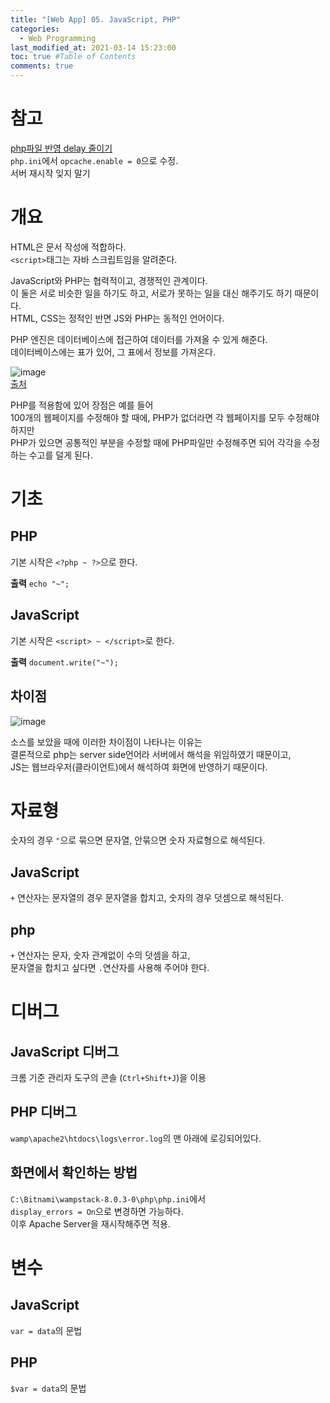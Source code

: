 ```yaml
---
title: "[Web App] 05. JavaScript, PHP"
categories: 
  - Web Programming
last_modified_at: 2021-03-14 15:23:00
toc: true #Table of Contents
comments: true
---
```

# 참고
[php파일 반영 delay 줄이기](https://hack.pe.kr/373)  
`php.ini`에서 `opcache.enable = 0`으로 수정.  
서버 재시작 잊지 말기  


# 개요  
HTML은 문서 작성에 적합하다.  
`<script>`태그는 자바 스크립트임을 알려준다.  

JavaScript와 PHP는 협력적이고, 경쟁적인 관계이다.  
이 둘은 서로 비슷한 일을 하기도 하고, 서로가 못하는 일을 대신 해주기도 하기 때문이다.  
HTML, CSS는 정적인 반면 JS와 PHP는 동적인 언어이다.  

PHP 엔진은 데이터베이스에 접근하여 데이터를 가져올 수 있게 해준다.  
데이터베이스에는 표가 있어, 그 표에서 정보를 가져온다.  

![image](https://user-images.githubusercontent.com/65759076/111323092-e89c8200-86ac-11eb-953d-311303053795.png)  
[출처](https://youtu.be/j63iZW0iB3o?list=PLuHgQVnccGMAE4Sn_SYvMw5-qEADJcU-X&t=773)

PHP를 적용함에 있어 장점은 예를 들어  
100개의 웹페이지를 수정해야 할 때에, PHP가 없더라면 각 웹페이지를 모두 수정해야 하지만  
PHP가 있으면 공통적인 부분을 수정할 때에 PHP파일만 수정해주면 되어 각각을 수정하는 수고를 덜게 된다.  


# 기초
## PHP
기본 시작은 `<?php ~ ?>`으로 한다.  

**출력** `echo "~";`  

## JavaScript
기본 시작은 `<script> ~ </script>`로 한다.   

**출력** `document.write("~");`

## 차이점  
![image](https://user-images.githubusercontent.com/65759076/111329637-99f1e680-86b2-11eb-9f6e-112620f6fa55.png)

소스를 보았을 때에 이러한 차이점이 나타나는 이유는  
결론적으로 php는 server side언어라 서버에서 해석을 위임하였기 때문이고,  
JS는 웹브라우저(클라이언트)에서 해석하여 화면에 반영하기 때문이다.


# 자료형
숫자의 경우 `"`으로 묶으면 문자열, 안묶으면 숫자 자료형으로 해석된다.  
## JavaScript
`+` 연산자는 문자열의 경우 문자열을 합치고, 숫자의 경우 덧셈으로 해석된다.

## php
`+` 연산자는 문자, 숫자 관계없이 수의 덧셈을 하고,  
문자열을 합치고 싶다면 `.`연산자를 사용해 주어야 한다.  


# 디버그  
## JavaScript 디버그
크롬 기준 관리자 도구의 콘솔 (`Ctrl+Shift+J`)을 이용  

## PHP 디버그
`wamp\apache2\htdocs\logs\error.log`의 맨 아래에 로깅되어있다.  

## 화면에서 확인하는 방법  
`C:\Bitnami\wampstack-8.0.3-0\php\php.ini`에서  
`display_errors = On`으로 변경하면 가능하다.  
이후 Apache Server을 재시작해주면 적용.  


# 변수  
## JavaScript
`var = data`의 문법

## PHP
`$var = data`의 문법

